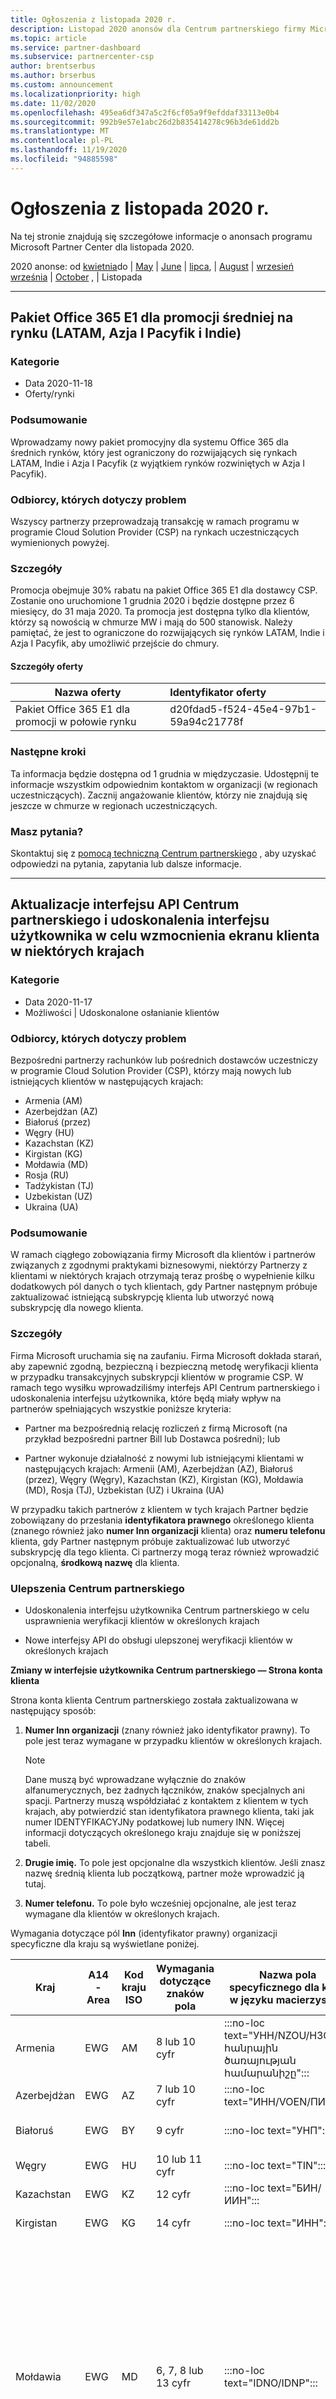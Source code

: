 ```yaml
---
title: Ogłoszenia z listopada 2020 r.
description: Listopad 2020 anonsów dla Centrum partnerskiego firmy Microsoft, w tym nowych możliwości, promocji, ofert, rynków lub zmian istniejących ofert.
ms.topic: article
ms.service: partner-dashboard
ms.subservice: partnercenter-csp
author: brentserbus
ms.author: brserbus
ms.custom: announcement
ms.localizationpriority: high
ms.date: 11/02/2020
ms.openlocfilehash: 495ea6df347a5c2f6cf05a9f9efddaf33113e0b4
ms.sourcegitcommit: 992b9e57e1abc26d2b835414278c96b3de61dd2b
ms.translationtype: MT
ms.contentlocale: pl-PL
ms.lasthandoff: 11/19/2020
ms.locfileid: "94885598"
---
```

# <a name="november-2020-announcements"></a>Ogłoszenia z listopada 2020 r.

Na tej stronie znajdują się szczegółowe informacje o anonsach programu Microsoft Partner Center dla listopada 2020.

2020 anonse: od [kwietnia](2020-april.md)do  |  [May](2020-may.md)  |  [June](2020-june.md)  |  [lipca](2020-july.md),  |  [August](2020-august.md)  |  [wrzesień września](2020-september.md)  |  [October](2020-October.md) , | Listopada

______________

## <a name="office-365-e1-for-mid-market-promo-latam-apac-and-india"></a><a name="12"></a>Pakiet Office 365 E1 dla promocji średniej na rynku (LATAM, Azja I Pacyfik i Indie)

### <a name="categories"></a>Kategorie
- Data 2020-11-18
- Oferty/rynki

### <a name="summary"></a>Podsumowanie
Wprowadzamy nowy pakiet promocyjny dla systemu Office 365 dla średnich rynków, który jest ograniczony do rozwijających się rynkach LATAM, Indie i Azja I Pacyfik (z wyjątkiem rynków rozwiniętych w Azja I Pacyfik).

### <a name="impacted-audience"></a>Odbiorcy, których dotyczy problem
Wszyscy partnerzy przeprowadzają transakcję w ramach programu w programie Cloud Solution Provider (CSP) na rynkach uczestniczących wymienionych powyżej.

### <a name="details"></a>Szczegóły
Promocja obejmuje 30% rabatu na pakiet Office 365 E1 dla dostawcy CSP. Zostanie ono uruchomione 1 grudnia 2020 i będzie dostępne przez 6 miesięcy, do 31 maja 2020. Ta promocja jest dostępna tylko dla klientów, którzy są nowością w chmurze MW i mają do 500 stanowisk. Należy pamiętać, że jest to ograniczone do rozwijających się rynków LATAM, Indie i Azja I Pacyfik, aby umożliwić przejście do chmury. 

#### <a name="offer-details"></a>Szczegóły oferty

   |**Nazwa oferty**|**Identyfikator oferty**|
   |-------------------|:------|
   |Pakiet Office 365 E1 dla promocji w połowie rynku|d20fdad5-f524-45e4-97b1-59a94c21778f|

### <a name="next-steps"></a>Następne kroki
Ta informacja będzie dostępna od 1 grudnia w międzyczasie. Udostępnij te informacje wszystkim odpowiednim kontaktom w organizacji (w regionach uczestniczących). Zacznij angażowanie klientów, którzy nie znajdują się jeszcze w chmurze w regionach uczestniczących. 

### <a name="questions"></a>Masz pytania?
Skontaktuj się z [pomocą techniczną Centrum partnerskiego](https://partner.microsoft.com/dashboard/support/csp/servicerequests/create?category=csp) , aby uzyskać odpowiedzi na pytania, zapytania lub dalsze informacje.
______________

## <a name="partner-center-api-updates-and-user-interface-ui-enhancements-to-strengthen-customer-screening-in-certain-countries"></a><a name="11"></a>Aktualizacje interfejsu API Centrum partnerskiego i udoskonalenia interfejsu użytkownika w celu wzmocnienia ekranu klienta w niektórych krajach

### <a name="categories"></a>Kategorie

- Data 2020-11-17
- Możliwości | Udoskonalone osłanianie klientów

### <a name="impacted-audience"></a>Odbiorcy, których dotyczy problem

Bezpośredni partnerzy rachunków lub pośrednich dostawców uczestniczy w programie Cloud Solution Provider (CSP), którzy mają nowych lub istniejących klientów w następujących krajach:

- Armenia (AM)
- Azerbejdżan (AZ)
- Białoruś (przez)
- Węgry (HU)
- Kazachstan (KZ)
- Kirgistan (KG)
- Mołdawia (MD)
- Rosja (RU)
- Tadżykistan (TJ)
- Uzbekistan (UZ)
- Ukraina (UA)

### <a name="summary"></a>Podsumowanie

W ramach ciągłego zobowiązania firmy Microsoft dla klientów i partnerów związanych z zgodnymi praktykami biznesowymi, niektórzy Partnerzy z klientami w niektórych krajach otrzymają teraz prośbę o wypełnienie kilku dodatkowych pól danych o tych klientach, gdy Partner następnym próbuje zaktualizować istniejącą subskrypcję klienta lub utworzyć nową subskrypcję dla nowego klienta. 

### <a name="details"></a>Szczegóły

Firma Microsoft uruchamia się na zaufaniu. Firma Microsoft dokłada starań, aby zapewnić zgodną, bezpieczną i bezpieczną metodę weryfikacji klienta w przypadku transakcyjnych subskrypcji klientów w programie CSP. W ramach tego wysiłku wprowadziliśmy interfejs API Centrum partnerskiego i udoskonalenia interfejsu użytkownika, które będą miały wpływ na partnerów spełniających wszystkie poniższe kryteria: 

- Partner ma bezpośrednią relację rozliczeń z firmą Microsoft (na przykład bezpośredni partner Bill lub Dostawca pośredni); lub

- Partner wykonuje działalność z nowymi lub istniejącymi klientami w następujących krajach: Armenii (AM), Azerbejdżan (AZ), Białoruś (przez), Węgry (Węgry), Kazachstan (KZ), Kirgistan (KG), Mołdawia (MD), Rosja (TJ), Uzbekistan (UZ) i Ukraina (UA) 

W przypadku takich partnerów z klientem w tych krajach Partner będzie zobowiązany do przesłania **identyfikatora prawnego** określonego klienta (znanego również jako **numer Inn organizacji** klienta) oraz **numeru telefonu** klienta, gdy Partner następnym próbuje zaktualizować lub utworzyć subskrypcję dla tego klienta. Ci partnerzy mogą teraz również wprowadzić opcjonalną, **środkową nazwę** dla klienta.

### <a name="partner-center-enhancements"></a>Ulepszenia Centrum partnerskiego

- Udoskonalenia interfejsu użytkownika Centrum partnerskiego w celu usprawnienia weryfikacji klientów w określonych krajach

- Nowe interfejsy API do obsługi ulepszonej weryfikacji klientów w określonych krajach

**Zmiany w interfejsie użytkownika Centrum partnerskiego — Strona konta klienta**

Strona konta klienta Centrum partnerskiego została zaktualizowana w następujący sposób:

1. **Numer Inn organizacji** (znany również jako identyfikator prawny). To pole jest teraz wymagane w przypadku klientów w określonych krajach. 

   > [!NOTE]
   > Dane muszą być wprowadzane wyłącznie do znaków alfanumerycznych, bez żadnych łączników, znaków specjalnych ani spacji. Partnerzy muszą współdziałać z kontaktem z klientem w tych krajach, aby potwierdzić stan identyfikatora prawnego klienta, taki jak numer IDENTYFIKACYJNy podatkowej lub numery INN. Więcej informacji dotyczących określonego kraju znajduje się w poniższej tabeli.  

2. **Drugie imię.** To pole jest opcjonalne dla wszystkich klientów. Jeśli znasz nazwę średnią klienta lub początkową, partner może wprowadzić ją tutaj.

3. **Numer telefonu.** To pole było wcześniej opcjonalne, ale jest teraz wymagane dla klientów w określonych krajach.  

Wymagania dotyczące pól **Inn** (identyfikator prawny) organizacji specyficzne dla kraju są wyświetlane poniżej.

| Kraj | A14-Area | Kod kraju ISO | Wymagania dotyczące znaków pola | Nazwa pola specyficznego dla kraju w języku macierzystym | Tłumaczenie lub komentarze w języku angielskim |
|---------|----------|------------------|------------------------|--------------------|--------------------------------------|
| Armenia | EWG      | AM               | 8 lub 10 cyfr         | :::no-loc text="УНН/NZOU/НЗОУ/ հանրային ծառայության համարանիշը"::: | UNN/numer usługi publicznej                     |
| Azerbejdżan| EWG      | AZ               | 7 lub 10 cyfr         | :::no-loc text="ИНН/VOEN/ПИК"::: | NIP/INN/PIC              |
| Białoruś | EWG      | BY               | 9 cyfr         | :::no-loc text="УНП"::: | UNP (oznacza to, że identyfikator podatkowy)                    |
| Węgry | EWG      | HU               | 10 lub 11 cyfr         | :::no-loc text="TIN"::: | NIP (identyfikator podatkowy)                     |
| Kazachstan | EWG      | KZ              | 12 cyfr         | :::no-loc text="БИН/ИИН"::: | BIN/PROFILOWANIE                     |
| Kirgistan | EWG      | KG               | 14 cyfr         | :::no-loc text="ИНН"::: | UNN/numer usługi publicznej                     |
| Mołdawia  | EWG        | MD               | 6, 7, 8 lub 13 cyfr         | :::no-loc text="IDNO/IDNP"::: | Unikatowy numer identyfikacyjny stanu (IDNO) przypisany do jednostki prawne jest również tworzony jako kod Obrachunkowy. \"Rejestr stanu jednostek praw dotyczących firm zarejestrowanych w Republice Mołdawii opublikowanych przez Ministerstwo informacji i technologii komunikacyjnych w portalu dla instytucji rządowych Open Data data.gov.md.\"                    |
| Rosja | EWG      | RU               | 9, 10 lub 12 cyfr         | :::no-loc text="ИНН"::: | NUMERU                     |
| Tadżykistan | EWG      | TJ               | 9, 10 lub 12 cyfr     | :::no-loc text="ИНН/ЕИН/КПП"::: | NUMER INN/EIN/KPP                     |
| Uzbekistan | EWG     | UZ               | 9 cyfr                 | :::no-loc text="INN":::         | NUMERU                               |
| Ukraina   | EWG      | UA               | 8, 10 lub 12 cyfr      | :::no-loc text="EGRPOU/EDRPOU":::        | Kod identyfikacyjny jednostki prawnej                             | 

**Zmiany w interfejsie API Centrum partnerskiego**

W interfejsie API Centrum partnerskiego zostaną wprowadzone następujące zmiany dotyczące kontraktu. Te zmiany są ograniczone do partnerów, którzy zarządzają kontami klientów w wyżej wspomnianych krajach.

> [!NOTE]
> Jeśli jesteś partnerem przy użyciu ścisłej interpretacji odpowiedzi JSON z Centrum partnerskiego, możesz mieć wpływ na te zmiany, jeśli aktualizacje nie zostaną ukończone na końcu. KOD JSON nie jest zalecaną integracją z interfejsami API Centrum partnerskiego.

| Aktualizacje zasobów REST | Dokumentacja powiązanego Centrum partnerskiego |
|---------------------------|-----------------------|
| Nowe wymagane pole: organizationRegistrationNumber | - [Tworzenie klienta](/partner-center/develop/create-a-customer#company-profile)<br/>- [Tworzenie klienta dla pośredniego odsprzedawcy](/partner-center/develop/create-a-customer-for-an-indirect-reseller#request-headers)  <br/>- [Zasoby klienta](/partner-center/develop/customer-resources#customercompanyprofile) |
| Zaktualizowane pole jest teraz wymagane: numer telefonu<br/>Pole opcjonalne: MiddleName | - [Zasoby narzędziowe](/partner-center/develop/utility-resources#address) |
| Nowe kody błędów REST nieprawidłowego żądania: 600002, 600049, 600050, 600051 | - [Kody błędów REST Centrum partnerskiego](/partner-center/develop/error-codes#error-codes) |

*Proponowany kontrakt zewnętrzny dla klientów:*

```
public class CustomerCompanyProfile : ResourceBaseWithLinks
{
               public string TenantId { get; set; }
               public string Domain { get; set; }
               public string CompanyName { get; set; }
               public Address Address { get; set; }
               public string Email { get; set; }
 
                // Newly added fields
               public string OrganizationRegistrationNumber { get; set; }
}
 
public class Address
{
                public string Id { get; set; }
                public string Country { get; set; }
                public string Region { get; set; }
                public string City { get; set; }
                public string PostalCode { get; set; }
                public string AddressLine1 { get; set; }
                public string AddressLine2 { get; set; }
                public string AddressLine3 { get; set; }
                public string FirstName { get; set; }
                public string LastName { get; set; }
                public string PhoneNumber { get; set; }
                public string EmailAddress { get; set; }
 
                // Newly added fields
                public string MiddleName { get; set; }
}
```


## <a name="euefta-change-of-partner-billing-currency-for-new-commerce-offers"></a><a name="10"></a>Zmiana waluty rozliczeniowej partnerów dla nowych ofert handlowych w Unii Europejskiej/EFTA.  

### <a name="categories"></a>Kategorie
- Data 2020-11-17
- Możliwości

### <a name="impacted-audience"></a>Odbiorcy, których dotyczy problem  

Partnerzy przeprowadzający Operacje transakcyjne w programie dostawcy rozwiązań w chmurze w regionie UE/EFTA 

### <a name="summary"></a>Podsumowanie 

W regionie Unii Europejskiej (UE)/European wolnego handlu (EFTA) wszystkie nowe oferty handlowe w programie dostawcy rozwiązań w chmurze będą używały lokalizacji rozliczeń partnera zamiast lokalizacji rozliczania klientów. Oznacza to, że partnerzy będą rozliczani przez firmę Microsoft w oparciu o ich walutę lokalizacji, a nie walutę lokalizacji klientów. Ta czynność zostanie wykonana w dwóch fazach: 

- **Faza 1: nowi klienci nabywający nową ofertę handlową w programie CSP**

Począwszy od 2021 stycznia, partnerzy, którzy nowi klienci zakupów nowych ofert handlowych, będą rozliczani za te zakupy w walucie lokalizacji partnera. Partnerzy z istniejącymi klientami, którzy już kupili nowe oferty handlowe w programie CSP, będą nadal rozliczani w walucie lokalizacji rozliczeniowej klienta w tej fazie. 

 

- **Faza 2: istniejący klienci, którzy kupili nową ofertę handlową w programie CSP przed stycznia 2021** 

Po zakończeniu fazy 1 i w roku kalendarzowym 2021 firma Microsoft przejdzie do rozliczenia nowych ofert handlowych w przypadku partnerów z istniejącymi klientami, którzy kupili nową ofertę handlową w dostawcy usług kryptograficznych z dniem 2021 stycznia, od waluty lokalizacji klienta do waluty lokalizacji partnera. Przed zaimplementowaniem tej zmiany partnerzy będą powiadamiani z wyprzedzeniem.  

>Korygując Ta zmiana wpłynie tylko na walutę rozliczeń partnera, a nie ceny nowych ofert handlowych w programie CSP. 

Nowe oferty handlowe w zakresie tej zmiany są następujące: subskrypcje platformy Azure, które są częścią planu platformy Azure, rezerwacje platformy Azure, subskrypcje serwera, oprogramowanie bezterminowe i komercyjne zakupy firmy Microsoft w programie Cloud Solution Provider.

### <a name="partner-benefits"></a>Korzyści dla partnerów  

- Ta aktualizacja zmniejsza złożoność i narzuty za korzystanie z wielowalutowych faktur w regionie UE/EFTA na potrzeby nowego środowiska handlowego.  

- Partnerzy otrzymają skonsolidowaną fakturę w jednej walucie i nie będą już otrzymywać faktury dla każdej waluty lokalizacji klienta. 

- Wypłaty zachęty będą w tej samej walucie co waluta faktury dla partnera.

- Partnerzy będą zauważyć zmniejszoną złożoność rozliczeń spowodowaną przez wielowalutowe fakturowanie, co spowoduje zwolnienie czasu i zasobów aktualnie skojarzonych z uzgadnianiem kont. 

- W przypadku partnerów, którzy nie przyjęli jeszcze nowych ofert handlowych, ta zmiana jest zgodna z modelem rozliczeń poprzedniego partnera, dzięki czemu partnerzy mogą łatwiej przechodzić do nowego środowiska handlowego w ramach dostawcy usług kryptograficznych. 

### <a name="resources"></a>Zasoby 

Zapoznaj się z informacjami o tym temacie w [Operations Gallery] ( https://partner.microsoft.com/resources/collection/eu-efta-changes-collection#/ w witrynie Microsoft Partner w sieci Web.  

## <a name="api-throttling-to-partners-calling-partner-center-apis"></a><a name="9"></a>Ograniczanie interfejsu API do partnerów wywołujących interfejsy API Centrum partnerskiego

### <a name="categories"></a>Kategorie

- Data 2020-11-17
- Możliwości

### <a name="summary"></a>Podsumowanie

Firma Microsoft wprowadza funkcję ograniczania interfejsu API do partnerów wywołujących interfejsy API Centrum partnerskiego w celu zapewnienia bardziej spójnej wydajności w danym przedziale czasu.

### <a name="impacted-audience"></a>Odbiorcy, których dotyczy problem

Partnerzy transakcyjne w programie dostawcy rozwiązań w chmurze

### <a name="details"></a>Szczegóły

Firma Microsoft wdraża ograniczenie interfejsu API w Q1 2021, aby umożliwić bardziej spójną wydajność w ramach przedziału czasu dla partnerów wywołujących interfejsy API Centrum partnerskiego. Ograniczanie przepustowości ogranicza liczbę żądań do usługi w określonym przedziale czasu, aby zapobiec nadmiernemu użyciu zasobów. W przypadku przekroczenia progu ograniczania centrum partnerskie będzie ograniczać wszelkie dalsze żądania od tego klienta przez pewien czas.  

### <a name="partner-benefits"></a>Korzyści dla partnerów 

Centrum partnerskie zostało zaprojektowane z myślą o obsłudze dużej liczby żądań, ale w przypadku przeprowadzenia przez kilku partnerów przeciążenia wielu żądań ograniczenie przepustowości pomoże Ci zapewnić optymalną wydajność i niezawodność dla wszystkich partnerów. Zapewnia to minimalne przestoje. Zmniejszając dużą liczbę żądań, możemy zapewnić spójną wydajność dla wszystkich partnerów. 


### <a name="apis-to-be-throttled"></a>Interfejsy API do ograniczenia

|**Operacja**|**Dokumentacja Centrum partnerskiego**|
|-------------------------|----------------------------------|
|{baseURL}/V1/Customers/{customer_id}/subscriptions|[Pobierz wszystkie subskrypcje klienta](https://docs.microsoft.com/partner-center/develop/get-all-of-a-customer-s-subscriptions)|  
|{baseURL}/V1/Customers/{customer_id}/subscriptions/{subscription_id}|[Uzyskaj subskrypcję według identyfikatora](https://docs.microsoft.com/partner-center/develop/get-a-subscription-by-id) | 
|{baseURL}/V1/Customers/{customer_id}/Orders||[Pobierz wszystkie zamówienia klienta](https://docs.microsoft.com/artner-center/develop/get-all-of-a-customer-s-orders)|  
|{baseURL}/V1/Customers/{customer_id}/Orders/{order_id}|[Pobierz zamówienie według identyfikatora](https://docs.microsoft.com/partner-center/develop/get-an-order-by-id)|  
|{baseURL}/V1/Customers/{customer_id}/Orders/{order_id}/provisioningstatus|[Pobieranie stanu aprowizacji subskrypcji](https://docs.microsoft.com/partner-center/develop/get-subscription-provisioning-status)|  
|{baseURL}/V1/Customers/{customer_id}/subscriptions/{subscription_id}|[Zarządzanie zamówieniami i Zarządzanie subskrypcją](https://docs.microsoft.com/partner-center/develop/manage-orders#manage-a-subscription)| 
|{baseURL}/V1/Customers/{customer_id}/subscriptions/{subscription_id}/addons|[Pobierz listę dodatków dla subskrypcji](https://docs.microsoft.com/partner-center/develop/get-a-list-of-add-ons-for-a-subscription)| 
|{baseURL}/V1/Customers/{customer_id}/subscriptions/{subscription_id}/azureEntitlements|[Uzyskaj listę uprawnień platformy Azure dla subskrypcji](https://docs.microsoft.com/partner-center/develop/get-a-list-of-azure-entitlements-for-subscription)|  
|{baseURL}/V1/Customers/{customer_id}/subscriptions/{subscription_id}/registrationstatus|[Pobierz stan rejestracji subskrypcji](https://docs.microsoft.com/partner-center/develop/get-subscription-registration-status)| 
|{baseURL}/V1/Customers/{Customer-tenant-ID}/Transfers|[Pobierz wszystkie transfery klienta](https://docs.microsoft.com/partner-center/develop/get-subscription-registration-status)| 
|{baseURL}/v1/productUpgrades/{upgrade-id}/status|[Pobierz stan uaktualnienia produktu](https://docs.microsoft.com/partner-center/develop/get-all-of-a-customer-s-transfers)| 
|{baseURL}/V1/Customers/{Customer-ID}/subscriptions/{Subscription-ID}/Conversions|[Pobierz listę ofert konwersji wersji próbnej](https://docs.microsoft.com/partner-center/develop/get-all-of-a-customer-s-transfers) 
  

Ten anons ma na celu zapewnienie partnerom wczesnej świadomości nad nadchodzącymi zmianami, dzięki czemu można je przygotować. Zdecydowanie zalecamy, aby partnerzy mogli zapoznać się z tymi interfejsami API i rozważyć użycie interfejsu API dziennika aktywności w celu uzyskania większej wydajności i uniknięcia ograniczenia przepustowości. Aby uzyskać więcej informacji na temat tej funkcji, zapoznaj się z tematem [wskazówki dotyczące ograniczania interfejsu API](https://docs.microsoft.com/partner-center/develop/api-throttling-guidance). 

### <a name="next-steps"></a>Następne kroki

Przejrzyj [wskazówki dotyczące ograniczania interfejsu API](https://docs.microsoft.com/partner-center/develop/api-throttling-guidance)i wykonaj niezbędne czynności. 



## <a name="409-errors-due-to-duplicate-mca-requests"></a><a name="8"></a>409 błędy ze względu na zduplikowane żądania MCA

### <a name="categories"></a>Kategorie

- Data 2020-11-16
- Możliwości

### <a name="context"></a>Kontekst

- W lutym ten rok partnerzy byli zażądali podpisania umowy klienta firmy Microsoft (MCuA). To była migracja z poprzedniej Microsoft Cloudej umowy (MCA). 
- W ramach tego partnera zmiany prosili partnerów o uwzględnienie parametru typu umowy zgodnie z opisem w [tym miejscu](https://docs.microsoft.com/partner-center/develop/get-confirmation-of-customer-agreement).

### <a name="what-happened-next"></a>Co się stało:

- Nie wszyscy partnerzy dołączeli żądania parametru w ramach ich implementacji. Firma Microsoft zwróciła ten pakiet MCA do partnerów.
- Następnie partner wyśle ponownie żądanie podpisania do klienta i ponownie wyśle MCA do firmy Microsoft. 
- Duplikacja miała wpływ na możliwość świadczenia usług partnerom przez firmę Microsoft.
- We wrześniu 2020 wysłaliśmy powiadomienie do partnerów za pośrednictwem usługi Yammer na wielu forach, żądając tego, aby partnerzy naprawili ten parametr. Firma Microsoft nie może już akceptować duplikatów i odbierać błędy 409.

>[Uwaga] to nie jest nowa zmiana kontraktu/interfejsu API dla partnerów.

- W październiku pracowała ściśle z partnerami, którzy mieli największe żądania, aby rozwiązać ten problem.
- Obecnie Przypominamy partnerów, a także wysyłają osobiste wiadomości e-mail do 10 naruszeń, aby przejrzeć ich żądania i skontaktować się z nami, aby pomóc im w testowaniu i rozwiązaniu problemu.
- W dniu 10 listopada 2020 nie akceptujemy duplikatów, a partnerzy, którzy nie Naprawiono parametrów, napotkały błędy 409.
- Od czasu wycofania zmiany nie akceptują duplikatów. 
- Jednak 14 stycznia 2021 nie będzie już akceptować duplikatów. Dzięki temu partnerzy mogą dłużej wprowadzać wszelkie zmiany. Otrzymano już powiadomienie od partnera, że zaplanowali wdrożenie aktualizacji na 11/16, na której będziemy ściśle współpracować z nimi.
- Prosimy o to, aby partnerzy skontaktowali się z nami, aby mogli Ci pomóc w testowaniu przez dodanie ich dzierżawców do lotu, aby upewnić się, że ich aktualizacja rozwiązania działa zgodnie z oczekiwaniami.


### <a name="next-steps-for-partners"></a>Następne kroki dla partnerów

- Przejrzyj te nowe zmiany interfejsu użytkownika i interfejsu API Centrum partnerskiego. Podczas kolejnej próby utworzenia subskrypcji klienta lub zaktualizowania istniejącej subskrypcji dla klienta w jednym z tych krajów Sprawdź informacje o koncie klienta, aby upewnić się, że dodano dane do dwóch nowych, wymaganych pól dla tego klienta: numer INN (identyfikator prawny) i numer telefonu. Te informacje można zaktualizować za pośrednictwem [pulpitu nawigacyjnego](https://partner.microsoft.com/dashboard) Centrum partnerskiego lub [interfejsów API](/partner-center/develop/create-a-customer#company-profile)Centrum partnerskiego.

- Udostępnij te informacje odpowiednim zespołom w organizacji, aby ułatwić im przygotowanie się do tych zmian.



## <a name="testing-available-partner-center-api-and-user-interface-ui-enhancements-for-the-education-customer-validation-process"></a><a name="7"></a>Dostępne testy: rozszerzenia interfejsu API Centrum partnerskiego i interfejsu użytkownika (UI) dla procesu sprawdzania poprawności przez klienta edukacyjnego

### <a name="categories"></a>Kategorie

- Data 2020-11-10
- Możliwości | Skalowanie & wydajności dysku

### <a name="impacted-audience"></a>Odbiorcy, których dotyczy problem

Partnerzy sprzedający oferty akademickie za pomocą programu Cloud Solution Provider (CSP).

### <a name="summary"></a>Podsumowanie

Testowanie jest teraz dostępne dla aktualizacji interfejsu API Centrum partnerskiego i ulepszeń interfejsu użytkownika dla procesu sprawdzania poprawności przez klienta edukacyjnego.

### <a name="details"></a>Szczegóły

Firma Microsoft uruchamia się na zaufaniu. Firma Microsoft dokłada starań, aby zapewnić zgodną, bezpieczną i bezpieczną metodę weryfikacji klienta dla ofert akademickich w programie CSP. W ramach tej części wprowadzamy interfejs API Centrum partnerskiego i ulepszenia interfejsu użytkownika w drugim kwartale tego roku obrachunkowego (FY21 Q2). Te ulepszenia spowodują zwiększenie przejrzystości i wglądu w proces sprawdzania poprawności klienta, a także możliwość wprowadzania dokładniejszych danych, co pozwoli na lepsze pomyślną weryfikację klienta.

**Ulepszenia Centrum partnerskiego**

- Nowe interfejsy API pobierania i OGŁASZAnia kwalifikacji do obsługi dokładnego wprowadzania danych i ulepszania procesu sprawdzania poprawności przez klienta edukacji przez firmę Microsoft.

- Rozszerzenia interfejsu użytkownika do obsługi dokładnego wprowadzania danych i ulepszania procesu sprawdzania poprawności przez klienta edukacji przez firmę Microsoft.

**Testowanie**

Aby lepiej zrozumieć interfejsy API i wpis danych wymagane do pomyślnej weryfikacji klienta, partnerzy będą mogli testować te ulepszenia z października 2020. Wkrótce znajdziesz więcej szczegółowych informacji na temat dokładnego czasu i sposobu działania. Istniejące interfejsy API Centrum partnerskiego zostaną wycofane przed końcem FY21 Q2. W tym czasie musisz przejść do nowego interfejsu API Centrum partnerskiego.

   - Testowanie dostępne daty testu partnera to od 2 października do 2 grudnia 2020. Partnerzy, którzy chcą wziąć udział w programie, powinni pobrać przewodnik dotyczący testowania klienta edukacyjnego Centrum partnerskiego, aby uzyskać gotowość, jak utworzyć konto i czego oczekiwać w fazie testowania.

**Klienci biblioteki i muzeów**

Oprócz tych ulepszeń firma Microsoft przyjemnością się ogłaszamy, że w FY21 Q2 firma Microsoft oferuje oferty akademickie dla użytkowników bibliotek i muzeów, rozszerzając klientów edukacyjnych, którzy będą mogli korzystać z ofert dla dostawcy usług kryptograficznych.

Firma Microsoft zastrzega sobie prawo do przeglądania statusu dowolnego klienta lub proponowanego klienta jako wykwalifikowanych użytkowników edukacyjnych. Aby uzyskać szczegółowe informacje, zapoznaj się z [wymaganiami dotyczącymi szkoleń edukacyjnych dla użytkowników](https://www.microsoftvolumelicensing.com/DocumentSearch.aspx?Mode=3&DocumentTypeId=7) .

## <a name="next-steps"></a>Następne kroki

Przejrzyj nowe informacje o interfejsie użytkownika Centrum partnerskiego i zmiany interfejsu API, a także Przewodnik dotyczący testowania w usłudze [Partner Center Education proces weryfikacji zawartości usprawnienia](https://partner.microsoft.com/resources/collection/partner-center-edu-validation-enhancements#/)

• Zarejestruj się, aby wziąć udział w testowaniu. (Szczegółowe informacje znajdują się w [przewodniku testowania](https://partner.microsoft.com/resources/detail/partner-center-edu-testing-guide-pdf) ). 

• Upewnij się, że Twoja organizacja zna [wymagania dotyczące użytkowników z wykwalifikowanymi](https://www.microsoftvolumelicensing.com/DocumentSearch.aspx?Mode=3&DocumentTypeId=7)wersjami edukacyjnymi. 

• Udostępnij te informacje odpowiednim zespołom w organizacji, wraz z odsprzedawcami, aby ułatwić im przygotowanie się do tych zmian.



## <a name="expanding-commercial-licensing-partner-content-on-the-operations-readiness-gallery"></a><a name="6"></a>Rozszerzanie komercyjnej zawartości partnerów licencjonowania w galerii gotowości operacji

### <a name="categories"></a>Kategorie

- Data: 2020-11-5
- Możliwości

### <a name="summary"></a>Podsumowanie

Począwszy od listopada 5 2020, handlowa zawartość partnera licencjonowania z uczelni University będzie również dostępna w galerii gotowości do działania.

### <a name="impacted-audience"></a>Odbiorcy, których dotyczy problem

Partnerzy komercyjni

### <a name="details"></a>Szczegóły

Od 5 listopada 2020 do komercyjnego punktu widzenia działania w galerii gotowości do pracy będzie również dostępna udostępniona handlowa zawartość partnera. Dzięki temu jest konsolidowana już istniejąca, operacyjna i komercyjny partner licencjonowania zawartość z galerii gotowości do obsługi operacji przy użyciu naszej zawartości komercyjnej partnera licencjonowania z uczelni partnerskiej. Zapewni to partnerom bardziej bezproblemowe środowisko gotowości. Do galerii gotowości do operacji dodano następujące kolekcje:

- [Microsoft Azure — oferty i Licencjonowanie](https://partner.microsoft.com/resources/collection/microsoft-azure-offers-and-licensing#/)
- [Licencjonowanie komercyjne — wywołanie funkcji Spotlight dla dostawcy CSP](https://partner.microsoft.com/resources/collection/commercial-licensing-csp-spotlight-call#/)
- [Komercyjne aktualizacje licencjonowania — połączenie](https://partner.microsoft.com/resources/collection/commercial-licensing-licensing-updates-call#/)

### <a name="next-steps"></a>Następne kroki

Udostępnij te informacje wszystkim odpowiednim kontaktom w organizacji.

________________

## <a name="microsoft-teams-rooms-premium-sku-launch"></a><a name="5"></a>Usługa Microsoft Teams w pomieszczeń SKU Premium

### <a name="categories"></a>Kategorie

- Data: 2020-11-3
- Oferty/rynki

### <a name="summary"></a>Podsumowanie

Usługa Microsoft Teams pomieszczeń Premium SKU dla zespołów Microsoft Teams jest teraz dostępna.

### <a name="impacted-audience"></a>Odbiorcy, których dotyczy problem

Wszyscy partnerzy przeprowadzają Operacje transakcyjne przez program Cloud Solution Provider (CSP)

### <a name="details"></a>Szczegóły

Nowe firmy Microsoft Teams Premium SKU dla usługi Microsoft Teams są teraz dostępne dla klientów, którzy kupili dostawcę usług kryptograficznych za pomocą USD50 na urządzenie miesięcznie. Usługa Microsoft Teams w wersji Premium jest alternatywą dla firmy Microsoft Teams w wersji Standard (wcześniej nazywanej licencją na pokój). Ta jednostka SKU obejmuje wszystkie elementy w ramach standardowej oferty, takie jak niezbędne licencje dla programu Microsoft Teams, usługi Skype dla firm Online i zarządzania usługi Intune. Oferta umożliwia również system telefonowania — niezbędny w przypadku integracji publicznej sieci telefonicznej (PSTN) i wideokonferencji, o ile jest to możliwe. 

Dzięki ofercie Premium klienci mają dostęp do nowo wydanych usług zarządzanych pokojów Microsoft Teams, w których eksperci obsługują zarządzanie i operacje dla pokojów spotkań w imieniu klienta. Ta oparta na chmurze usługa zarządzania i monitorowania IT umożliwia usłudze Microsoft Teams, w których urządzenia i ich urządzenia peryferyjne są aktualne i bezpieczne. Są one również aktywnie monitorowane i zarządzane, zapewniając środowisko zoptymalizowane pod kątem doskonałego środowiska w pokoju.

#### <a name="released-at-launch"></a>Wydane przy uruchomieniu

   |****|**Microsoft Teams sale USD15 — urządzenie standardowe na miesiąc**|**Usługa Microsoft Teams w wersji Premium USD50 na miesiąc**|
   |-------------------|:------|:------|
   |Skype dla firm|Tak| |
   |Microsoft Teams|Tak|Tak|
   |System telefoniczny|Tak|Tak|
   |Konferencje audio|Tak|Tak|
   |Microsoft Intune|Tak|Tak|
   | |Pokoje Microsoft Teams w warstwie Standardowa USD15 na urządzenie miesięcznie|Microsoft Teams — pokoje Premium USD50 na urządzenie miesięcznie|
   |Usługi zarządzane w usłudze Microsoft Teams| |Tak|
   |Dostępność na całym świecie|Tak|Na wybranych rynkach|

#### <a name="microsoft-teams-rooms-managed-services"></a>Usługi zarządzane w usłudze Microsoft Teams

- Proaktywne zarządzanie: 24x7x365 zarządzanie systemami pokojowymi, w tym poprawkami, zarządzaniem konfiguracją i nie tylko.
• Monitorowanie w czasie rzeczywistym i analiza głównych przyczyn: monitorowanie i wykrywanie dzięki reakcji na zarządzanie zdarzeniami zorganizowanymi przez firmę Microsoft w ramach koordynacji z klientem, w razie konieczności. Aplikacja mobilna pozwala na zachowanie alertów w podróży.
- Zarządzane aktualizacje: zarządzanie i dostarczanie aplikacji, systemu Windows KB i aktualizacji oprogramowania układowego.
- Ochrona zabezpieczeń przed zagrożeniami: Ochrona przed zagrożeniami w ramach zaawansowanej ochrony przed zagrożeniami w usłudze Microsoft Defender.
- Obsługa klienta: obsługa biletów 24x7x365 za pośrednictwem naszego dedykowanego centrum operacji usługi, które wspierają korygowanie incydentów dla niezautomatyzowanych przypadków. Szczegółowa kontrola dostępu oparta na rolach.
- Szczegółowe informacje i zalecenia: zagregowany wgląd w klientów i raporty dotyczące kondycji pokoju, spisu, spotkań online i trendów zdarzeń.

#### <a name="offer-details"></a>Szczegóły oferty

   |**Nazwa oferty**|**Identyfikator oferty**|**Identyfikator materiału**|
   |-------------------|:------|:------|
   |Zespoły pokojów Premium|5db9aa31-f039-4740-b122-a33514e4c492|6XB-00007|
   |Zespoły pokojów Premium (USA i mogą)|03070f91-cc77-4c2e-b269-4a214b3698ab|6XB-00008|
   |Zespoły pokojów Premium dla nauczycieli i wykładowców|d0c9a9a9-c9b6-41d7-9148-b60115c36c95|6Y5-00005|

### <a name="next-steps"></a>Następne kroki

- Zapoznaj się z nową ofertą i jej geograficzną dostępnością, odwiedzając [często zadawane pytania]().
- Zapoznaj się z nową ofertą i jej geograficzną dostępnością. 
- Dowiedz się więcej o pokojach firmy Microsoft i powiązanych ofertach w [pokojach zespołu firmy Microsoft](https://rooms.microsoft.com/).
- Skorzystaj z [przewodnika po partnerze dla zespołów](https://aka.ms/teamscallingmeetingsguide) , aby opracować swoją działalność za pomocą zespołów spotkań i utworzyć oferowaną ofertę do sprzedaży.
- Przejrzyj [często zadawane pytania dotyczące programu Microsoft Teams](https://aka.ms/PartnerMTRFAQ) , aby dowiedzieć się więcej na temat rozwiązania i usług produktu. 
- Podziel się tymi informacjami ze wszystkimi odpowiednimi kontaktami w organizacji i poznaniem możliwości sprzedaży z perspektywą sprzedaży.

________________

## <a name="new-microsoft-teams-advanced-communications-skus-for-government-community-cloud-gcc-coming-soon"></a><a name="4"></a>Nowe jednostki SKU usługi Microsoft Team Advanced Communications dla instytucji rządowych w chmurze

### <a name="categories"></a>Kategorie

- Data: 2020-11-2
- Oferty/rynki

### <a name="summary"></a>Podsumowanie

Nowa zaawansowana jednostka SKU dodatku dla zespołów Microsoft Teams w serwisie w zatoce będzie dostępna od 1 grudnia 2020.

### <a name="impacted-audience"></a>Odbiorcy, których dotyczy problem

Wszyscy partnerzy przeprowadzają Operacje transakcyjne przez program Cloud Solution Provider (CSP)

### <a name="details"></a>Szczegóły

Nowy dodatek zaawansowanej komunikacji dla programu Microsoft Teams w ramach konferencji w zatoce jest teraz dostępny pod adresem USD12 na użytkownika miesięcznie. Jednostki SKU dodatków można zakupić na dowolnym innym zestawie Microsoft 365, który zawiera Microsoft Teams. Zaawansowana komunikacja zapewnia nowy zestaw funkcji dla dużych spotkań, zasad komunikacji, integracji i zaawansowanych narzędzi do zarządzania nimi. 

#### <a name="offer-details"></a>Szczegóły oferty

   |**Nazwa oferty**|**Identyfikator oferty**|**Identyfikator materiału**|
   |-------------------|:------|:------|
   |Zaawansowana komunikacja dla programu w zatoce|56fe76f5-f4ba-4fac-9561-d0daf59b01a1|7FB-00003|

#### <a name="frequently-asked-questions"></a>Często zadawane pytania 

**Co to jest zaawansowana komunikacja?** Ten nowy dodatek Microsoft Teams umożliwia klientom dalsze ulepszanie środowiska komunikacji. Można ją kupić na podstawie dowolnej Microsoft 365 jednostki SKU, z którą subskrybuje się.

**Ile to kosztuje?** Komercyjny koszt ERP to USD12 za użytkownika miesięcznie.

**Którzy klienci mogą kupić dodatek?** Klienci korzystający z planu serwisów w zatoce mogą zakupić dodatek.

**Jak można ją kupić?** Dodatek można kupić za pośrednictwem Umowa Enterprise, Umowa Enterprise subskrypcji, rejestracji rozwiązań edukacyjnych, CSP lub sieci Web bezpośrednio.

**Gdzie można ją sprzedać?** Może być sprzedawany na rynkach Stanów Zjednoczonych.

**Jakie są wymagania wstępne?** Ten dodatek może mieć dowolny Microsoft 365 lub pakiet Office 365, który obejmuje Microsoft Teams.

### <a name="next-steps"></a>Następne kroki

Podziel się tymi informacjami z odpowiednimi kontaktami w organizacji i zapoznaj się z możliwością sprzedaży i sprzedaży w sprzedaży. Zapoznaj się z sekcją Resources [podręcznika partnera zespołów](https://aka.ms/teamscallingmeetingsguide).

________________

## <a name="dynamics-365-recently-launched-and-upcoming-new-offers-and-products"></a><a name="3"></a>Dynamics 365: ostatnio uruchomione i nadchodzące nowe oferty i produkty

### <a name="categories"></a>Kategorie

- Data: 2020-11-2
- Oferty/rynki

### <a name="impacted-audience"></a>Odbiorcy, których dotyczy problem

Bezpośredni dostawcy, dostawcy pośrednii i odsprzedawcy pośrednii

### <a name="details"></a>Szczegóły

#### <a name="new-offers"></a>Nowe oferty

1 listopada 2020, firma Microsoft wydano operacje projektu Dynamics 365, oferuje i usunął usługę Dynamics 365 Project Service Automation (PSA) dla klientów komercyjnych. Ta komunikacja zawiera dodatkowe informacje dotyczące mapowania praw do podwójnego użycia z tego uruchomienia i nowych ofert niezależnych dostawców oprogramowania (ISV).

#### <a name="project-operations-isv-embed-offers"></a>Oferty osadzania niezależnego dostawcy oprogramowania projektu

1 listopada 2020 firma Microsoft wydaliśmy trzy dodatkowe 36-miesięczne oferty osadzania niezależnych dostawców oprogramowania dla usługi Dynamics 365 dla operacji projektu dla klientów z dostawcami rozwiązań w chmurze (CSP). Aby uzyskać szczegółowe informacje o jednostce SKU, zobacz kartę operacje projektu w [dokumencie Dynamics CSP Offers-November 2020 w programie Excel](https://partner.microsoft.com/resources/detail/dynamics-csp-offers-november-xls) .

#### <a name="project-operations-dual-use-rights-mapping"></a>Operacje projektu podwójne użycie mapowania praw

Informacje na temat usługi Dynamics 365 podwójnego używania praw do lokalnego mapowania dla ofert operacji projektu można znaleźć w poniższej tabeli:

   |**Oferta operacji D365**|**D365 lokalne podwójne użycie — mapowanie praw**|
   |-------------------|:------|
   |Oferta operacji D365|D365 lokalne podwójne użycie — mapowanie praw|
   |Operacje projektu D365|D365 dla operacji, Premium (serwer AX) przy użyciu jednostki SKU operacji projektu Dyn365 (109108477)|
   |Dołączanie operacji projektu D365|D365 dla operacji, Premium (serwer AX) przy użyciu jednostki SKU operacji projektu Dyn365 (109108477)|
   |D365 finanse z operacjami projektu|D365 dla operacji, Premium (serwer AX) przy użyciu jednostki SKU operacji projektu Dyn365 (109108477)|
   |D365 finanse Dołącz do operacji projektu|D365 dla operacji, Premium (serwer AX) przy użyciu jednostki SKU operacji projektu Dyn365 (109108477)|
   |D365 Unified Operations — działanie z operacjami projektu|D365 dla operacji, Premium (serwer AX) przy użyciu jednostki SKU operacji projektu Dyn365 (109108477)|

#### <a name="previously-announced"></a>Poprzednio ogłoszone

1 listopada 2020 firma Microsoft wydaliśmy następujące nowe i zaktualizowane usługi Dynamics 365 oraz oferty platformy i produktów dla dostawcy CSP:

- Dynamics 365 Customer Voice NALICZENIA 

Aby uzyskać szczegółowe informacje o IDENTYFIKATORze oferty, Przejrzyj kartę operacje projektu w [dokumencie Dynamics CSP Offers-November 2020 w programie Excel](https://partner.microsoft.com/resources/detail/dynamics-csp-offers-november-2020-xls) .

Więcej zasobów można znaleźć na stronie głównej głosu klienta systemu Microsoft Dynamics 365.

### <a name="next-steps"></a>Następne kroki

Udostępnij te informacje odpowiednim osobom w organizacji.

________________

## <a name="introducing-microsoft-365-business-voice-for-nonprofit-organizations"></a><a name="2"></a>Wprowadzenie Microsoft 365 Business głosu dla organizacji niedochodowych

### <a name="categories"></a>Kategorie

- Data: 2020-11-2
- Oferty/rynki

### <a name="summary"></a>Podsumowanie

W listopadzie 1 2020 firma Microsoft wprowadziła nowe jednostki SKU do Microsoft 365 Business głosu dla organizacji niedochodowych.

### <a name="impacted-audience"></a>Odbiorcy, których dotyczy problem

Bezpośredni dostawcy, dostawcy pośrednii i odsprzedawcy pośrednii

### <a name="details"></a>Szczegóły

1 listopada 2020 firma Microsoft wprowadziła nowe jednostki SKU dla głosu biznesowego. Pełny zestaw jest dostępny w Kanadzie, Zjednoczonym Królestwie i Stany Zjednoczone. Praca biznesowa bez planu wywoływania będzie dostępna na wszystkich innych rynkach. 

Microsoft 365 Business Voice to oparty na chmurze system telefoniczny dla małych i średnich firm, które są wbudowane w pakiet Office 365. Dodanie głosu służbowego do subskrypcji pakietu Office 365 klienta zapewnia całościowe rozwiązanie komunikacji i współpracy z wywoływaniem, rozmową i spotkaniami w ramach jednej aplikacji, Microsoft Teams.

Szczegóły cennika można znaleźć na liście cen.

Microsoft 365 Business można dodać do następujących subskrypcji dla maksymalnie 300 użytkowników:

- Office 365: Business Essentials, Business Premium, a1, E1, A3 i E3
- Microsoft 365: Business, A3 i E3


### <a name="next-steps"></a>Następne kroki

- Zapoznaj się z informacjami na liście cen wersji zapoznawczej i udostępnij je wszystkim odpowiednim kontaktom w organizacji. 
- Zapoznaj się ze wszystkimi materiałami gotowości w galerii zasobów aktualizacji programu w programie Cloud Solution Provider: [wprowadzenie Microsoft 365 Business głosu dla małych i średnich firm](https://partner.microsoft.com/resources/collection/m365-voice-smb#/). 

________________

## <a name="cloud-solution-provider-csp-promo-for-microsoft-365-business-voice-is-now-available"></a><a name="1"></a>Promocja dostawcy rozwiązań w chmurze (CSP) dla Microsoft 365 Business Voice jest teraz dostępna

### <a name="categories"></a>Kategorie

- Data: 2020-11-2
- Oferty/rynki

### <a name="summary"></a>Podsumowanie

Cennik dotyczący nowych i odnawianych subskrypcji Microsoft 365 Business głosu przy użyciu planu wywoływania i Microsoft 365 Business głosu bez wywoływania planu.

### <a name="impacted-audience"></a>Odbiorcy, których dotyczy problem

Wszyscy partnerzy w ramach programu CSP

### <a name="details"></a>Szczegóły

Od 1 listopada 2020 do 30 kwietnia 2021, nowych i odnawianych subskrypcji Microsoft 365 Business głosu z planem wywołującym i Microsoft 365 Business głosem bez wywoływania planu podlegają cennikom dotyczącym rabatu. Microsoft 365 Business głosu z planem wywołującym podlega rabatowi w wysokości 25% przez 12 miesięcy, a Microsoft 365 Business głos bez wywoływania planu podlega rabatowi w wysokości 33% przez 12 miesięcy. 

#### <a name="offer-details"></a>Szczegóły oferty

   |**Nazwa oferty**|**Identyfikator oferty**|**Identyfikator materiału**|
   |-------------------|:------|:------|
   |Microsoft 365 Business promocja przyjęcia głosu|e7d1d0fa-b769-45c7-aaea-c3e6f7402691|PZX-00006|
   |Microsoft 365 Business promocja przyjęcia głosu|ef3ff6bb-a288-4a56-9204-97b37ff9a0b8|PZW-00019|
   |Promocja wdrażania Microsoft 365 Business Voice (USA)|4244aed3-90ae-4754-8dc8-37f2e8d84e85|PZW-00020|
   |Microsoft 365 Business głosu (bez wywoływania planu) promocja wdrażania|b71df433-6fd9-4549-886d-577f7aa06070|PZY-00019|
   |Microsoft 365 Business głosu (bez wywoływania planu) promocja wdrażania|4ba4d580-4902-42b0-8411-a27358dd5405|PZY-00016|
   |Microsoft 365 Business głosu (bez wywoływania planu) promocja wdrażania|bbfd896b-e3d4-45ba-9319-14104d400069|PZY-00018|
   |Microsoft 365 Business głosu (bez wywoływania planu) dla promocji adopcji rozwiązań.|9b05d0b7-cfb4-42f1-9cc3-f698dba2838e|PZY-00017|

Te promocje mają wpływ na następujących klientów:

- Nowe dzierżawy klientów w sieci
- Istniejące dzierżawy klientów, którzy nie mają aktywnej lub ostatnio anulowanej subskrypcji (w ciągu ostatnich 30 dni) na subskrypcję usługi CSP, sieci Web bezpośrednio lub dowolnego innego kanału komercyjnego firmy Microsoft

#### <a name="additional-resources"></a>Dodatkowe zasoby

- Odwiedź [stronę Microsoft 365 Business partnera komunikacji głosowej](https://www.microsoft.com/microsoft-365/partners/businessvoice) , aby dowiedzieć się więcej o głosowaniu biznesowym. 
- Dowiedz się więcej o tej promocji w temacie [często zadawane pytania dotyczące partnerów](https://www.microsoft.com/microsoft-365/partners/resources/faq-business-voice-audio-conferencing-promo).

### <a name="next-steps"></a>Następne kroki

- Zapoznaj się z tym spotkaniem i wywoływaniem możliwości promocji i Udostępnij te informacje wszystkim odpowiednim kontaktom w organizacji.
- Uwzględnij te promocje w Microsoft 365 ruchu sprzedaży.
- Zwiększ świadomość klientów, aby dowiedzieć się, jak dodać głos biznesowy do zespołów. 

________________
